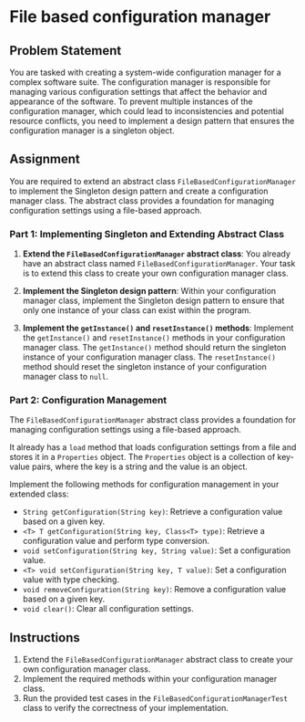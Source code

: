 # File based configuration manager

## Problem Statement

You are tasked with creating a system-wide configuration manager for a complex software suite. The configuration manager is responsible for managing various configuration settings that 
affect the behavior and appearance of the software. To prevent multiple instances of the configuration manager, which could lead to inconsistencies and potential resource conflicts, 
you need to implement a design pattern that ensures the configuration manager is a singleton object.


## Assignment

You are required to extend an abstract class `FileBasedConfigurationManager` to implement the Singleton design pattern and create a configuration manager class.
The abstract class provides a foundation for managing configuration settings using a file-based approach.

### Part 1: Implementing Singleton and Extending Abstract Class

1. **Extend the `FileBasedConfigurationManager` abstract class**: You already have an abstract class named `FileBasedConfigurationManager`. Your task is to 
extend this class to create your own configuration manager class.

2. **Implement the Singleton design pattern**: Within your configuration manager class, implement the Singleton design pattern to ensure that only one 
instance of your class can exist within the program.

3. **Implement the `getInstance()` and `resetInstance()` methods**: Implement the `getInstance()` and `resetInstance()` methods 
in your configuration manager class. The `getInstance()` method should return the singleton instance of your configuration manager class. 
The `resetInstance()` method should reset the singleton instance of your configuration manager class to `null`.

### Part 2: Configuration Management

The `FileBasedConfigurationManager` abstract class provides a foundation for managing configuration settings using a file-based approach.

It already has a `load` method that loads configuration settings from a file and stores it in a `Properties` object. 
The `Properties` object is a collection of key-value pairs, where the key is a string and the value is an object.

Implement the following methods for configuration management in your extended class:

- `String getConfiguration(String key)`: Retrieve a configuration value based on a given key.
- `<T> T getConfiguration(String key, Class<T> type)`: Retrieve a configuration value and perform type conversion.
- `void setConfiguration(String key, String value)`: Set a configuration value.
- `<T> void setConfiguration(String key, T value)`: Set a configuration value with type checking.
- `void removeConfiguration(String key)`: Remove a configuration value based on a given key.
- `void clear()`: Clear all configuration settings.

## Instructions


1. Extend the `FileBasedConfigurationManager` abstract class to create your own configuration manager class.
2. Implement the required methods within your configuration manager class.
3. Run the provided test cases in the `FileBasedConfigurationManagerTest` class to verify the correctness of your implementation.